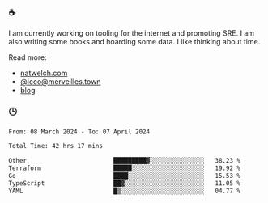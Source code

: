 ### ☕

I am currently working on tooling for the internet and promoting SRE. I am also writing some books and hoarding some data. I like thinking about time. 

Read more:

 - [natwelch.com](https://natwelch.com)
 - [@icco@merveilles.town](https://merveilles.town/@icco)
 - [blog](https://writing.natwelch.com)

### 🕒

<!--START_SECTION:waka-->

```txt
From: 08 March 2024 - To: 07 April 2024

Total Time: 42 hrs 17 mins

Other                        █████████▓░░░░░░░░░░░░░░░   38.23 %
Terraform                    █████░░░░░░░░░░░░░░░░░░░░   19.92 %
Go                           ████░░░░░░░░░░░░░░░░░░░░░   15.53 %
TypeScript                   ██▓░░░░░░░░░░░░░░░░░░░░░░   11.05 %
YAML                         █▒░░░░░░░░░░░░░░░░░░░░░░░   04.77 %
```

<!--END_SECTION:waka-->
